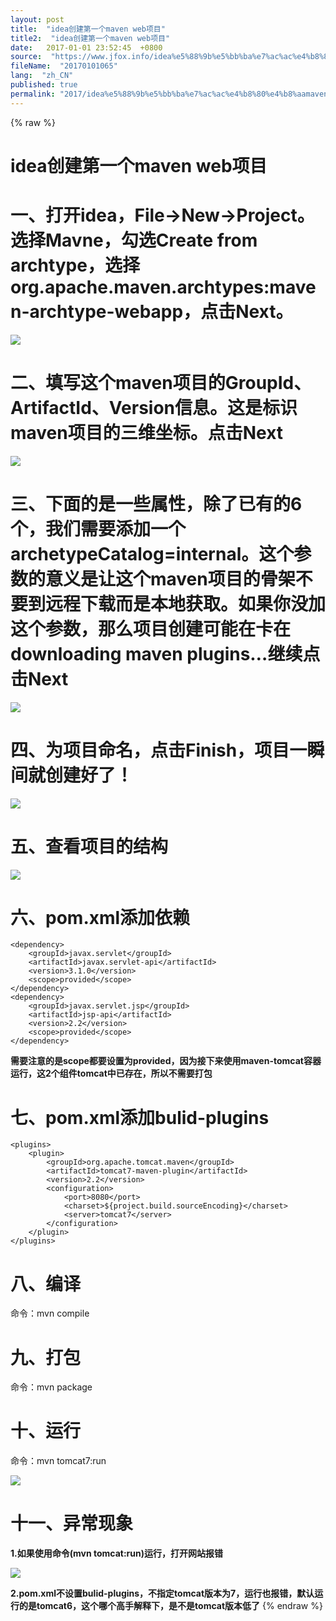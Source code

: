 ```yaml
---
layout: post
title:  "idea创建第一个maven web项目"
title2:  "idea创建第一个maven web项目"
date:   2017-01-01 23:52:45  +0800
source:  "https://www.jfox.info/idea%e5%88%9b%e5%bb%ba%e7%ac%ac%e4%b8%80%e4%b8%aamavenweb%e9%a1%b9%e7%9b%ae.html"
fileName:  "20170101065"
lang:  "zh_CN"
published: true
permalink: "2017/idea%e5%88%9b%e5%bb%ba%e7%ac%ac%e4%b8%80%e4%b8%aamavenweb%e9%a1%b9%e7%9b%ae.html"
---
```

{% raw %}
# idea创建第一个maven web项目 


# 一、打开idea，File->New->Project。选择Mavne，勾选Create from archtype，选择org.apache.maven.archtypes:maven-archtype-webapp，点击Next。

![](25dc4a3.png)

# 二、填写这个maven项目的GroupId、ArtifactId、Version信息。这是标识maven项目的三维坐标。点击Next

![](ff36ea8.png)

# 三、下面的是一些属性，除了已有的6个，我们需要添加一个archetypeCatalog=internal。这个参数的意义是让这个maven项目的骨架不要到远程下载而是本地获取。如果你没加这个参数，那么项目创建可能在卡在downloading maven plugins…继续点击Next

![](5a34c16.png)

# 四、为项目命名，点击Finish，项目一瞬间就创建好了！

![](0a56523.png)

# 五、查看项目的结构

![](0cb14c2.png)

# 六、pom.xml添加依赖

    <dependency>
        <groupId>javax.servlet</groupId>
        <artifactId>javax.servlet-api</artifactId>
        <version>3.1.0</version>
        <scope>provided</scope>
    </dependency>
    <dependency>
        <groupId>javax.servlet.jsp</groupId>
        <artifactId>jsp-api</artifactId>
        <version>2.2</version>
        <scope>provided</scope>
    </dependency>

**需要注意的是scope都要设置为provided，因为接下来使用maven-tomcat容器运行，这2个组件tomcat中已存在，所以不需要打包**

# 七、pom.xml添加bulid-plugins

    <plugins>
        <plugin>
            <groupId>org.apache.tomcat.maven</groupId>
            <artifactId>tomcat7-maven-plugin</artifactId>
            <version>2.2</version>
            <configuration>
                <port>8080</port>
                <charset>${project.build.sourceEncoding}</charset>
                <server>tomcat7</server>
            </configuration>
        </plugin>
    </plugins>

# 八、编译

命令：mvn compile

# 九、打包

命令：mvn package

# 十、运行

命令：mvn tomcat7:run

![](24251a2.png)

# 十一、异常现象

**1.如果使用命令(mvn tomcat:run)运行，打开网站报错**

![](f58f3c2.png)

**2.pom.xml不设置bulid-plugins，不指定tomcat版本为7，运行也报错，默认运行的是tomcat6，这个哪个高手解释下，是不是tomcat版本低了**
{% endraw %}